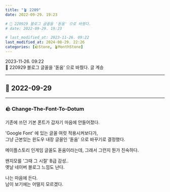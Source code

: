 ```yaml
---
title: "🪴 2209"
date: 2022-09-29. 19:23

# 🌱 220929 블로그 글꼴을 '돋움' 으로 바꿨다.
# date: 2022-09-29. 19:23

# last_modified_at: 2023-11-26. 09:22
last_modified_at: 2024-08-29. 22:26
categories: [🪨Stone, 🪴MonthStone]
---
```


2023-11-26. 09:22  
🌱 220929 블로그 글꼴을 '돋움' 으로 바꿨다. 글 계승  

---

## 🗿 2022-09-29

---

### 🪨 Change-The-Font-To-Dotum

기존에 쓰던 기본 폰트가 갑자기 마음에 안들어졌다.

'Google Font' 에 있는 글꼴 여럿 적용시켜보다가,  
그냥 근본있는 윈도우 내장 글꼴인 '돋움' 으로 바꾸기로 결정했다.

메이플스토리 인게임 글꼴도 돋움이라는데, 그래서 그런지 뭔가 친숙하다.

왠지모를 '그때 그 시절' B급 감성..  
옛날 네이버 블로그 느낌도 난다.

나는 마음에 든다.  
남이 보기에는 어떨지 모르겠다.

